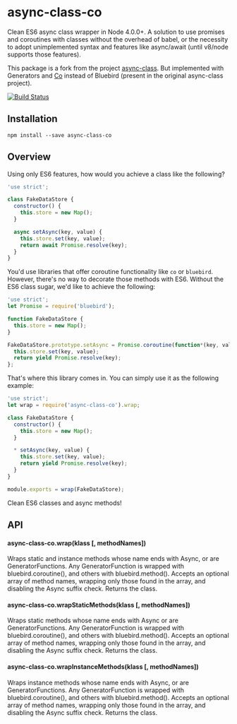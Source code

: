 # async-class-co

Clean ES6 async class wrapper in Node 4.0.0+. A solution to use promises and coroutines with classes without the overhead of babel, or the necessity to adopt unimplemented syntax and features like async/await (until v8/node supports those features).

This package is a fork from the project [async-class](https://github.com/danielstjules/async-class). But implemented with Generators and [Co](https://github.com/tj/co) instead of Bluebird (present in the original async-class project).

[![Build Status](https://travis-ci.org/viniciusps2/async-class-co.svg?branch=master)](https://travis-ci.org/viniciusps2/async-class-co)

## Installation

```
npm install --save async-class-co
```

## Overview

Using only ES6 features, how would you achieve a class like the following?

``` javascript
'use strict';

class FakeDataStore {
  constructor() {
    this.store = new Map();
  }

  async setAsync(key, value) {
    this.store.set(key, value);
    return await Promise.resolve(key);
  }
}
```

You'd use libraries that offer coroutine functionality like `co` or `bluebird`.
However, there's no way to decorate those methods with ES6. Without the ES6
class sugar, we'd like to achieve the following:

``` javascript
'use strict';
let Promise = require('bluebird');

function FakeDataStore {
  this.store = new Map();
}

FakeDataStore.prototype.setAsync = Promise.coroutine(function*(key, value) {
  this.store.set(key, value);
  return yield Promise.resolve(key);
};
```

That's where this library comes in. You can simply use it as the following example:

``` javascript
'use strict';
let wrap = require('async-class-co').wrap;

class FakeDataStore {
  constructor() {
    this.store = new Map();
  }

  * setAsync(key, value) {
    this.store.set(key, value);
    return yield Promise.resolve(key);
  }
}

module.exports = wrap(FakeDataStore);
```

Clean ES6 classes and async methods!

## API

#### async-class-co.wrap(klass [, methodNames])

Wraps static and instance methods whose name ends with Async, or are
GeneratorFunctions. Any GeneratorFunction is wrapped with
bluebird.coroutine(), and others with bluebird.method(). Accepts an optional
array of method names, wrapping only those found in the array, and disabling
the Async suffix check. Returns the class.

#### async-class-co.wrapStaticMethods(klass [, methodNames])

Wraps static methods whose name ends with Async or are GeneratorFunctions.
Any GeneratorFunction is wrapped with bluebird.coroutine(), and others with
bluebird.method(). Accepts an optional array of method names, wrapping only
those found in the array, and disabling the Async suffix check. Returns the
class.

#### async-class-co.wrapInstanceMethods(klass [, methodNames])

Wraps instance methods whose name ends with Async, or are GeneratorFunctions.
Any GeneratorFunction is wrapped with bluebird.coroutine(), and others with
bluebird.method(). Accepts an optional array of method names, wrapping only
those found in the array, and disabling the Async suffix check. Returns the
class.
